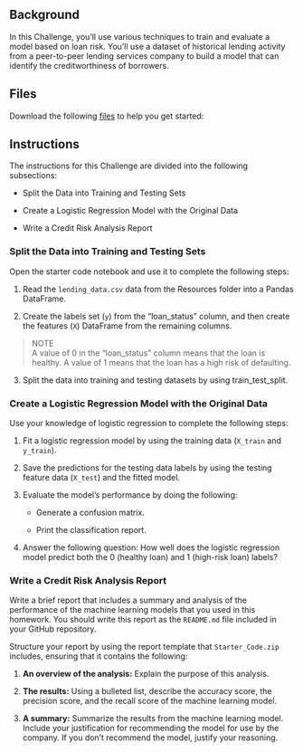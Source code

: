 ## Background
In this Challenge, you’ll use various techniques to train and evaluate a model based on loan risk. You’ll use a dataset of historical lending activity from a peer-to-peer lending services company to build a model that can identify the creditworthiness of borrowers.

## Files
Download the following [files](./Starter_Code/Resources/lending_data.csv) to help you get started:

## Instructions
The instructions for this Challenge are divided into the following subsections:

- Split the Data into Training and Testing Sets

- Create a Logistic Regression Model with the Original Data

- Write a Credit Risk Analysis Report

### Split the Data into Training and Testing Sets
Open the starter code notebook and use it to complete the following steps:

1. Read the `lending_data.csv` data from the Resources folder into a Pandas DataFrame.

2. Create the labels set (`y`) from the “loan_status” column, and then create the features (`X`) DataFrame from the remaining columns.

>NOTE  
 A value of 0 in the “loan_status” column means that the loan is healthy. A value of 1 means that the loan has a high risk of defaulting.

3. Split the data into training and testing datasets by using train_test_split.

### Create a Logistic Regression Model with the Original Data
Use your knowledge of logistic regression to complete the following steps:

1. Fit a logistic regression model by using the training data (`X_train` and `y_train`).

2. Save the predictions for the testing data labels by using the testing feature data (`X_test`) and the fitted model.

3. Evaluate the model’s performance by doing the following:

    - Generate a confusion matrix.

    - Print the classification report.

4. Answer the following question: How well does the logistic regression model predict both the 0 (healthy loan) and 1 (high-risk loan) labels?

### Write a Credit Risk Analysis Report
Write a brief report that includes a summary and analysis of the performance of the machine learning models that you used in this homework. You should write this report as the `README.md` file included in your GitHub repository.

Structure your report by using the report template that `Starter_Code.zip` includes, ensuring that it contains the following:

1. **An overview of the analysis:** Explain the purpose of this analysis.

2. **The results:** Using a bulleted list, describe the accuracy score, the precision score, and the recall score of the machine learning model.

3. **A summary:** Summarize the results from the machine learning model. Include your justification for recommending the model for use by the company. If you don’t recommend the model, justify your reasoning.
